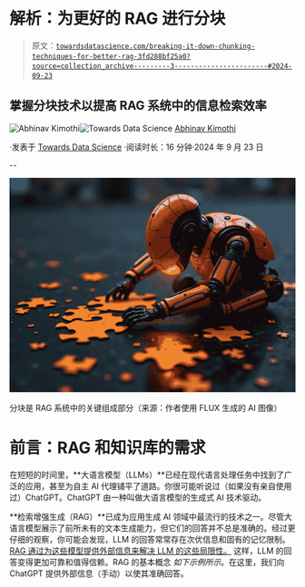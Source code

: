 # 解析：为更好的 RAG 进行分块

> 原文：[`towardsdatascience.com/breaking-it-down-chunking-techniques-for-better-rag-3fd288bf25a0?source=collection_archive---------3-----------------------#2024-09-23`](https://towardsdatascience.com/breaking-it-down-chunking-techniques-for-better-rag-3fd288bf25a0?source=collection_archive---------3-----------------------#2024-09-23)

## 掌握分块技术以提高 RAG 系统中的信息检索效率

[](https://medium.com/@abhinavkimothi?source=post_page---byline--3fd288bf25a0--------------------------------)![Abhinav Kimothi](https://medium.com/@abhinavkimothi?source=post_page---byline--3fd288bf25a0--------------------------------)[](https://towardsdatascience.com/?source=post_page---byline--3fd288bf25a0--------------------------------)![Towards Data Science](https://towardsdatascience.com/?source=post_page---byline--3fd288bf25a0--------------------------------) [Abhinav Kimothi](https://medium.com/@abhinavkimothi?source=post_page---byline--3fd288bf25a0--------------------------------)

·发表于 [Towards Data Science](https://towardsdatascience.com/?source=post_page---byline--3fd288bf25a0--------------------------------) ·阅读时长：16 分钟·2024 年 9 月 23 日

--

![](img/abcbc7730840cce9e65a7c001518abe9.png)

分块是 RAG 系统中的关键组成部分（来源：作者使用 FLUX 生成的 AI 图像）

# 前言：RAG 和知识库的需求

在短短的时间里，**大语言模型（LLMs）**已经在现代语言处理任务中找到了广泛的应用，甚至为自主 AI 代理铺平了道路。你很可能听说过（如果没有亲自使用过）ChatGPT。ChatGPT 由一种叫做大语言模型的生成式 AI 技术驱动。

**检索增强生成（RAG）**已成为应用生成 AI 领域中最流行的技术之一。尽管大语言模型展示了前所未有的文本生成能力，但它们的回答并不总是准确的。经过更仔细的观察，你可能会发现，LLM 的回答常常存在次优信息和固有的记忆限制。[RAG 通过为这些模型提供外部信息来解决 LLM 的这些局限性。](https://arxiv.org/abs/2005.11401) 这样，LLM 的回答变得更加可靠和值得信赖。RAG 的基本概念 *如下示例所示*。在这里，我们向 ChatGPT 提供外部信息（手动）以使其准确回答。
